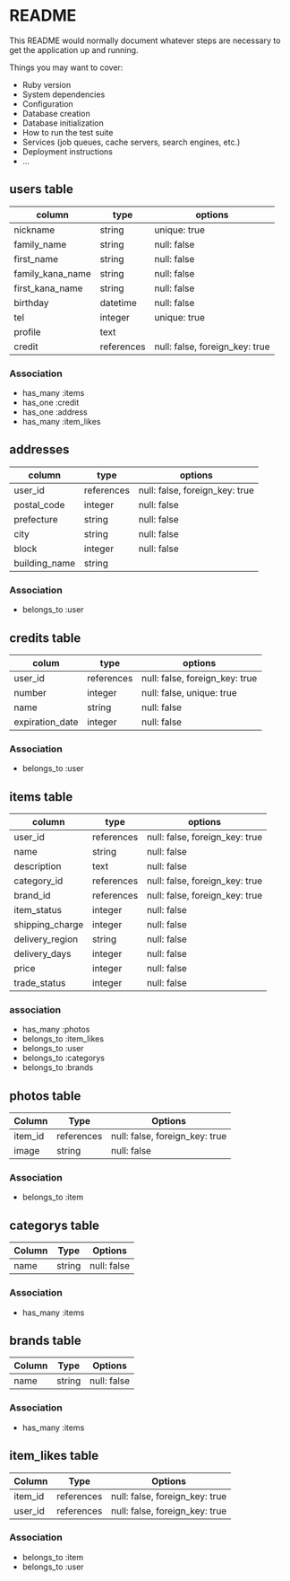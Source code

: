 # README

This README would normally document whatever steps are necessary to get the
application up and running.

Things you may want to cover:

* Ruby version
* System dependencies
* Configuration
* Database creation
* Database initialization
* How to run the test suite
* Services (job queues, cache servers, search engines, etc.)
* Deployment instructions
* ...


## users table
|column|type|options|
|------|----|-------|
|nickname            |string  |unique: true |
|family_name         |string  |null: false |
|first_name          |string  |null: false |
|family_kana_name    |string  |null: false |
|first_kana_name     |string  |null: false |
|birthday            |datetime|null: false |
|tel                 |integer |unique: true | 
|profile             |text    |
|credit              |references  |null: false, foreign_key: true |

### Association
- has_many :items
- has_one :credit
- has_one :address
- has_many :item_likes


## addresses
|column|type|options|
|------|----|-------|
|user_id             |references |null: false, foreign_key: true |
|postal_code         |integer    |null: false |
|prefecture          |string     |null: false |
|city                |string     |null: false |
|block               |integer    |null: false |
|building_name       |string     |

### Association
- belongs_to :user


## credits table
|colum|type|options|
|-----|----|-------|
|user_id             |references |null: false, foreign_key: true |
|number              |integer    |null: false, unique: true |
|name                |string     |null: false |
|expiration_date     |integer    |null: false |

### Association
- belongs_to :user

## items table
|column|type|options|
|------|----|-------|
|user_id           |references |null: false, foreign_key: true |
|name              |string  |null: false |
|description       |text    |null: false |
|category_id       |references |null: false, foreign_key: true |
|brand_id          |references |null: false, foreign_key: true |
|item_status       |integer  |null: false |
|shipping_charge   |integer  |null: false |
|delivery_region   |string   |null: false |
|delivery_days     |integer  |null: false |
|price             |integer  |null: false |
|trade_status      |integer  |null: false |


### association
- has_many :photos
- belongs_to :item_likes
- belongs_to :user
- belongs_to :categorys
- belongs_to :brands



## photos table

|Column|Type|Options|
|------|----|-------|
|item_id            |references    |null: false, foreign_key: true    |
|image              |string        |null: false|

### Association
- belongs_to :item

## categorys table
|Column|Type|Options|
|------|----|-------|
|name  |string      |null: false  |

### Association
- has_many :items

## brands table
|Column|Type|Options|
|------|----|-------|
|name  |string      |null: false  |

### Association
- has_many :items

## item_likes table
|Column|Type|Options|
|------|----|-------|
|item_id            |references |null: false, foreign_key: true |
|user_id            |references |null: false, foreign_key: true |

### Association
- belongs_to :item
- belongs_to :user

